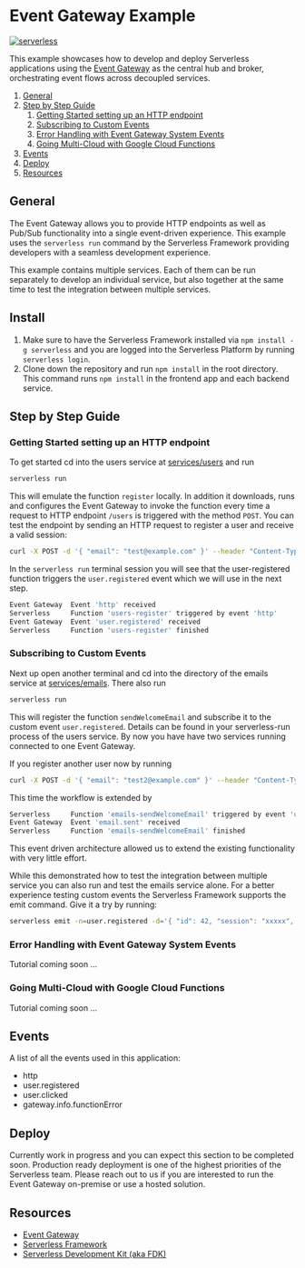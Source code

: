 # Event Gateway Example

[![serverless](http://public.serverless.com/badges/v3.svg)](http://www.serverless.com)

This example showcases how to develop and deploy Serverless applications using the [Event Gateway](https://github.com/serverless/event-gateway) as the central hub and broker, orchestrating event flows across decoupled services.

1. [General](#general)
1. [Step by Step Guide](#step-by-step-guide)
    1. [Getting Started setting up an HTTP endpoint](#getting-started-setting-up-an-http-endpoint)
    1. [Subscribing to Custom Events](#subscribing-to-custom-events)
    1. [Error Handling with Event Gateway System Events](#error-handling-with-event-gateway-system-events)
    1. [Going Multi-Cloud with Google Cloud Functions](#going-multi-cloud-with-google-cloud-functions)
1. [Events](#events)
1. [Deploy](#deploy)
1. [Resources](#resources)

## General

The Event Gateway allows you to provide HTTP endpoints as well as Pub/Sub functionality into a single event-driven experience. This example uses the `serverless run` command by the Serverless Framework providing developers with a seamless development experience.

This example contains multiple services. Each of them can be run separately to develop an individual service, but also together at the same time to test the integration between multiple services.

## Install

1. Make sure to have the Serverless Framework installed via `npm install -g serverless` and you are logged into the Serverless Platform by running `serverless login`.
2. Clone down the repository and run `npm install` in the root directory. This command runs `npm install` in the frontend app and each backend service.

## Step by Step Guide

### Getting Started setting up an HTTP endpoint

To get started cd into the users service at  [services/users](https://github.com/serverless/event-gateway-example/tree/master/services/users) and run

```bash
serverless run
```

This will emulate the function `register` locally. In addition it downloads, runs and configures the Event Gateway to invoke the function every time a request to HTTP endpoint `/users` is triggered with the method `POST`. You can test the endpoint by sending an HTTP request to  register a user and receive a valid session:

```bash
curl -X POST -d '{ "email": "test@example.com" }' --header "Content-Type: application/json" http://localhost:4000/users
```

In the `serverless run` terminal session you will see that the user-registered function triggers the `user.registered` event which we will use in the next step.

```bash
Event Gateway  Event 'http' received
Serverless     Function 'users-register' triggered by event 'http'
Event Gateway  Event 'user.registered' received
Serverless     Function 'users-register' finished
```

### Subscribing to Custom Events

Next up open another terminal and cd into the directory of the emails service at [services/emails](https://github.com/serverless/event-gateway-example/tree/master/services/emails). There also run

```bash
serverless run
```

This will register the function `sendWelcomeEmail` and subscribe it to the custom event `user.registered`. Details can be found in your serverless-run process of the users service. By now you have have two services running connected to one Event Gateway.

If you register another user now by running

```bash
curl -X POST -d '{ "email": "test2@example.com" }' --header "Content-Type: application/json" http://localhost:4000/users
```

This time the workflow is extended by

```bash
Serverless     Function 'emails-sendWelcomeEmail' triggered by event 'user.registered'
Event Gateway  Event 'email.sent' received
Serverless     Function 'emails-sendWelcomeEmail' finished
```

This event driven architecture allowed us to extend the existing functionality with very little effort.

While this demonstrated how to test the integration between multiple service you can also run and test the emails service alone. For a better experience testing custom events the Serverless Framework supports the emit command. Give it a try by running:

```bash
serverless emit -n=user.registered -d='{ "id": 42, "session": "xxxxx", "email": "test3@example.com" }'
```

### Error Handling with Event Gateway System Events

Tutorial coming soon …

### Going Multi-Cloud with Google Cloud Functions

Tutorial coming soon …

## Events

A list of all the events used in this application:

- http
- user.registered
- user.clicked
- gateway.info.functionError

## Deploy

Currently work in progress and you can expect this section to be completed soon. Production ready deployment is one of the highest priorities of the Serverless team. Please reach out to us if you are interested to run the Event Gateway on-premise or use a hosted solution.

## Resources

- [Event Gateway](https://github.com/serverless/event-gateway)
- [Serverless Framework](https://github.com/serverless/serverless)
- [Serverless Development Kit (aka FDK)](https://github.com/serverless/fdk)

